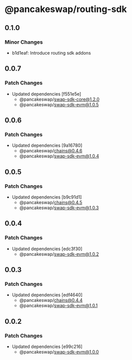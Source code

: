 # @pancakeswap/routing-sdk

## 0.1.0

### Minor Changes

- b1d1eaf: Introduce routing sdk addons

## 0.0.7

### Patch Changes

- Updated dependencies [f551e5e]
  - @pancakeswap/swap-sdk-core@1.2.0
  - @pancakeswap/swap-sdk-evm@1.0.5

## 0.0.6

### Patch Changes

- Updated dependencies [9a16780]
  - @pancakeswap/chains@0.4.6
  - @pancakeswap/swap-sdk-evm@1.0.4

## 0.0.5

### Patch Changes

- Updated dependencies [b9c91d1]
  - @pancakeswap/chains@0.4.5
  - @pancakeswap/swap-sdk-evm@1.0.3

## 0.0.4

### Patch Changes

- Updated dependencies [edc3f30]
  - @pancakeswap/swap-sdk-evm@1.0.2

## 0.0.3

### Patch Changes

- Updated dependencies [edf4640]
  - @pancakeswap/chains@0.4.4
  - @pancakeswap/swap-sdk-evm@1.0.1

## 0.0.2

### Patch Changes

- Updated dependencies [e99c216]
  - @pancakeswap/swap-sdk-evm@1.0.0
